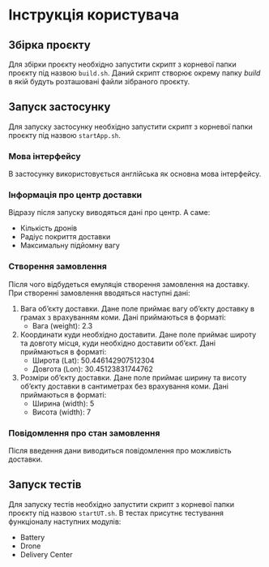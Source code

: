 # Інструкція користувача

## Збірка проєкту
Для збірки проєкту необхідно запустити скрипт з корневої папки проєкту під назвою `build.sh`.
Даний скрипт створює окрему папку *build* в якій будуть розташовані файли зібраного проєкту.

## Запуск застосунку
Для запуску застосунку необхідно запустити скрипт з корневої папки проєкту під назвою `startApp.sh`.

### Мова інтерфейсу
В застосунку використовується англійська як основна мова інтерфейсу.

### Інформація про центр доставки
Відразу після запуску виводяться дані про центр. А саме:
- Кількість дронів
- Радіус покриття доставки
- Максимальну підйомну вагу

### Створення замовлення
Після чого відбудеться емуляція створення замовлення на доставку. 
При створенні замовлення вводяться наступні дані:
1. Вага обʼєкту доставки.
    Дане поле приймає вагу обʼєкту доставку в грамах з врахуванням коми.
    Дані приймаються в форматі:
    - Вага (weight): 2.3
2. Координати куди необхідно доставити.
    Дане поле приймає широту та довготу місця, куди необхідно доставити обʼєкт. 
    Дані приймаються в форматі:
    - Широта (Lat): 50.446142907512304
    - Довгота (Lon): 30.45123831744762
3. Розміри обʼєкту доставки.
    Дане поле приймає ширину та висоту обʼєкту доставки в сантиметрах без врахування коми.
    Дані приймаються в форматі:
    - Ширина (width): 5
    - Висота (width): 7

### Повідомлення про стан замовлення
Після введення дани виводиться повідомлення про можливість доставки.

## Запуск тестів
Для запуску тестів необхідно запустити скрипт з корневої папки проєкту під назвою `startUT.sh`.
В тестах присутнє тестування функціоналу наступних модулів:
- Battery
- Drone
- Delivery Center